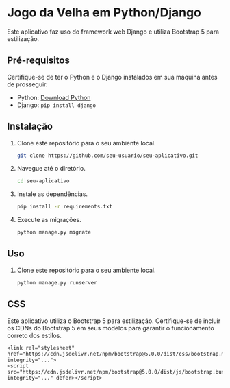 # Jogo da Velha em Python/Django

Este aplicativo faz uso do framework web Django e utiliza Bootstrap 5 para estilização.

## Pré-requisitos

Certifique-se de ter o Python e o Django instalados em sua máquina antes de prosseguir.

- Python: [Download Python](https://www.python.org/downloads/)
- Django: `pip install django`

## Instalação

1. Clone este repositório para o seu ambiente local.

   ```bash
   git clone https://github.com/seu-usuario/seu-aplicativo.git

2. Navegue até o diretório.
 
    ```bash
    cd seu-aplicativo

3. Instale as dependências.

   ```bash
   pip install -r requirements.txt

4. Execute as migrações.
 
    ```bash
    python manage.py migrate


## Uso

1. Clone este repositório para o seu ambiente local.

   ```bash
   python manage.py runserver


## CSS

Este aplicativo utiliza o Bootstrap 5 para estilização. Certifique-se de incluir os CDNs do Bootstrap 5 em seus modelos para garantir o funcionamento correto dos estilos.

    <link rel="stylesheet" href="https://cdn.jsdelivr.net/npm/bootstrap@5.0.0/dist/css/bootstrap.min.css" integrity="...">
    <script src="https://cdn.jsdelivr.net/npm/bootstrap@5.0.0/dist/js/bootstrap.bundle.min.js" integrity="..." defer></script>
